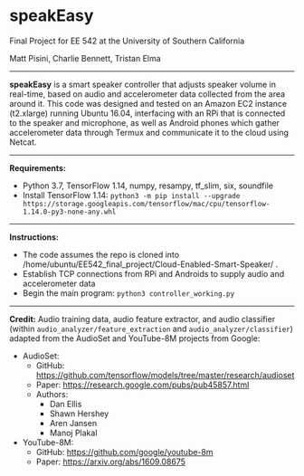 # speakEasy

Final Project for EE 542 at the University of Southern California

Matt Pisini, Charlie Bennett, Tristan Elma

---

**speakEasy** is a smart speaker controller that adjusts speaker volume in real-time, based on audio and accelerometer data collected from the area around it. This code was designed and tested on an Amazon EC2 instance (t2.xlarge) running Ubuntu 16.04, interfacing with an RPi that is connected to the speaker and microphone, as well as Android phones which gather accelerometer data through Termux and communicate it to the cloud using Netcat.

---

**Requirements:**
- Python 3.7, TensorFlow 1.14, numpy, resampy, tf_slim, six, soundfile
- Install TensorFlow 1.14:
`python3 -m pip install --upgrade https://storage.googleapis.com/tensorflow/mac/cpu/tensorflow-1.14.0-py3-none-any.whl`

---

**Instructions:**
- The code assumes the repo is cloned into /home/ubuntu/EE542_final_project/Cloud-Enabled-Smart-Speaker/ .
- Establish TCP connections from RPi and Androids to supply audio and accelerometer data
- Begin the main program:
`python3 controller_working.py`

---

**Credit:**
Audio training data, audio feature extractor, and audio classifier (within `audio_analyzer/feature_extraction` and `audio_analyzer/classifier`) adapted from the AudioSet and YouTube-8M projects from Google:
- AudioSet:
    - GitHub: https://github.com/tensorflow/models/tree/master/research/audioset
    - Paper: https://research.google.com/pubs/pub45857.html
    - Authors:
        - Dan Ellis
        - Shawn Hershey
        - Aren Jansen
        - Manoj Plakal
- YouTube-8M:
    - GitHub: https://github.com/google/youtube-8m
    - Paper: https://arxiv.org/abs/1609.08675